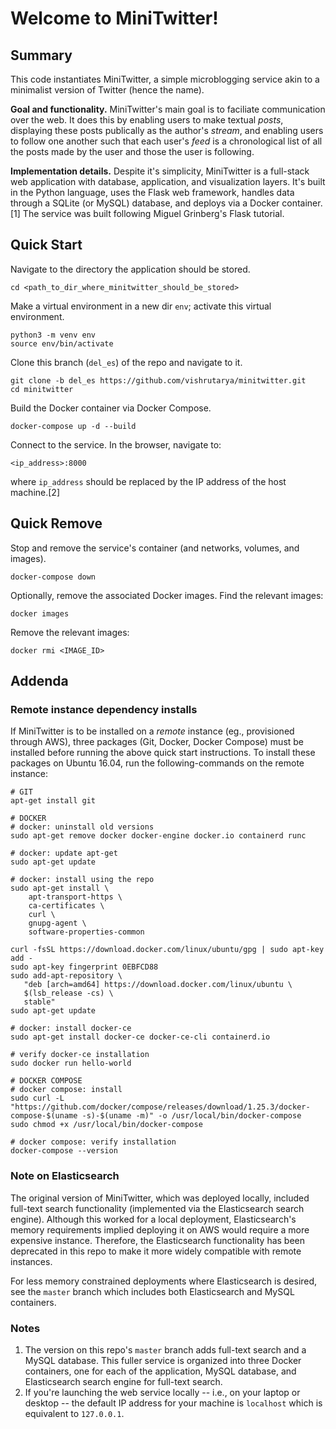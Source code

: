 # Welcome to MiniTwitter!

## Summary
This code instantiates MiniTwitter, a simple microblogging service akin to a minimalist version of Twitter (hence the name).

**Goal and functionality.** MiniTwitter's main goal is to faciliate communication over the web. It does this by enabling users to make textual *posts*, displaying these posts publically as the author's *stream*, and enabling users to follow one another such that each user's *feed* is a chronological list of all the posts made by the user and those the user is following.

**Implementation details.** Despite it's simplicity, MiniTwitter is a full-stack web application with database, application, and visualization layers. It's built in the Python language, uses the Flask web framework, handles data through a SQLite (or MySQL) database, and deploys via a Docker container.[1] The service was built following Miguel Grinberg's Flask tutorial. 

## Quick Start
Navigate to the directory the application should be stored.
```
cd <path_to_dir_where_minitwitter_should_be_stored>
```

Make a virtual environment in a new dir `env`; activate this virtual environment.
```
python3 -m venv env
source env/bin/activate
```

Clone this branch (`del_es`) of the repo and navigate to it.
```
git clone -b del_es https://github.com/vishrutarya/minitwitter.git
cd minitwitter
```

Build the Docker container via Docker Compose.
```
docker-compose up -d --build
```

Connect to the service. In the browser, navigate to:
```
<ip_address>:8000
```

where `ip_address` should be replaced by the IP address of the host machine.[2]

## Quick Remove
Stop and remove the service's container (and networks, volumes, and images).
```
docker-compose down
```

Optionally, remove the associated Docker images. Find the relevant images:
```
docker images
```

Remove the relevant images:
```
docker rmi <IMAGE_ID>
```

## Addenda
### Remote instance dependency installs
If MiniTwitter is to be installed on a *remote* instance (eg., provisioned through AWS), three packages (Git, Docker, Docker Compose) must be installed before running the above quick start instructions. To install these packages on Ubuntu 16.04, run the following-commands on the remote instance:

```
# GIT
apt-get install git

# DOCKER
# docker: uninstall old versions
sudo apt-get remove docker docker-engine docker.io containerd runc

# docker: update apt-get
sudo apt-get update

# docker: install using the repo
sudo apt-get install \
    apt-transport-https \
    ca-certificates \
    curl \
    gnupg-agent \
    software-properties-common

curl -fsSL https://download.docker.com/linux/ubuntu/gpg | sudo apt-key add -
sudo apt-key fingerprint 0EBFCD88
sudo add-apt-repository \
   "deb [arch=amd64] https://download.docker.com/linux/ubuntu \
   $(lsb_release -cs) \
   stable"
sudo apt-get update

# docker: install docker-ce
sudo apt-get install docker-ce docker-ce-cli containerd.io

# verify docker-ce installation
sudo docker run hello-world

# DOCKER COMPOSE
# docker compose: install
sudo curl -L "https://github.com/docker/compose/releases/download/1.25.3/docker-compose-$(uname -s)-$(uname -m)" -o /usr/local/bin/docker-compose
sudo chmod +x /usr/local/bin/docker-compose

# docker compose: verify installation
docker-compose --version
```

### Note on Elasticsearch
The original version of MiniTwitter, which was deployed locally, included full-text search functionality (implemented via the Elasticsearch search engine). Although this worked for a local deployment, Elasticsearch's memory requirements implied deploying it on AWS would require a more expensive instance. Therefore, the Elasticsearch functionality has been deprecated in this repo to make it more widely compatible with remote instances. 

For less memory constrained deployments where Elasticsearch is desired, see the `master` branch which includes both Elasticsearch and MySQL containers.

### Notes
1. The version on this repo's `master` branch adds full-text search and a MySQL database. This fuller service is organized into three Docker containers, one for each of the application, MySQL database, and Elasticsearch search engine for full-text search.
2. If you're launching the web service locally -- i.e., on your laptop or desktop -- the default IP address for your machine is `localhost` which is equivalent to `127.0.0.1`.